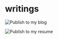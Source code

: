 # writings

![Publish to my blog](https://github.com/goooooouwa/writings/workflows/Publish%20to%20my%20blog/badge.svg)

![Publish to my resume](https://github.com/goooooouwa/writings/workflows/Publish%20to%20my%20resume/badge.svg)

